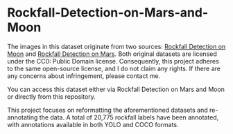 # Rockfall-Detection-on-Mars-and-Moon
The images in this dataset originate from two sources: [Rockfall Detection on Moon](https://www.kaggle.com/datasets/yash92328/rockfall-detection-on-moon)  and [Rockfall Detection on Mars](https://www.kaggle.com/datasets/yash92328/rockfall-detection-on-mars). Both original datasets are licensed under the CC0: Public Domain license. Consequently, this project adheres to the same open-source license, and I do not claim any rights. If there are any concerns about infringement, please contact me.

You can access this dataset either via Rockfall Detection on Mars and Moon or directly from this repository.

This project focuses on reformatting the aforementioned datasets and re-annotating the data. A total of 20,775 rockfall labels have been annotated, with annotations available in both YOLO and COCO formats.

